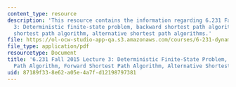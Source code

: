 ```yaml
---
content_type: resource
description: 'This resource contains the information regarding 6.231 Fall 2015 lecture
  3: Deterministic finite-state problem, backward shortest path algorithm, forward
  shortest path algorithm, alternative shortest path algorithms.'
file: https://ol-ocw-studio-app-qa.s3.amazonaws.com/courses/6-231-dynamic-programming-and-stochastic-control-fall-2015/87189f338e62a05e4a7fd12198797381_MIT6_231F15_Lec3.pdf
file_type: application/pdf
resourcetype: Document
title: '6.231 Fall 2015 Lecture 3: Deterministic Finite-State Problem, Backward Shortest
  Path Algorithm, Forward Shortest Path Algorithm, Alternative Shortest Path Algorithms'
uid: 87189f33-8e62-a05e-4a7f-d12198797381
---
```

